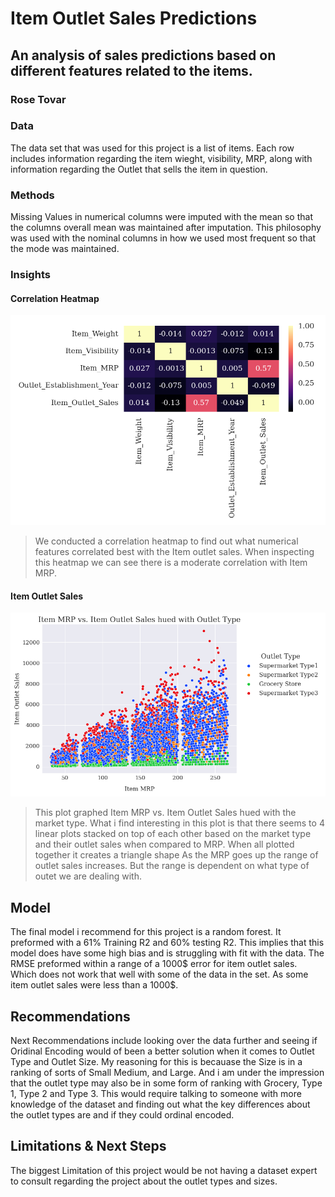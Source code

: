 # Item Outlet Sales Predictions

## An analysis of sales predictions based on different features related to the items.

### Rose Tovar

### Data

The data set that was used for this project is a list of items. Each row includes information regarding the item wieght, visibility, MRP, along with information regarding the Outlet that sells the item in question.

### Methods

Missing Values in numerical columns were imputed with the mean so that the columns overall mean was maintained after imputation. This philosophy was used with the nominal columns in how we used most frequent so that the mode was maintained.

### Insights

#### Correlation Heatmap

![Heat map](heatmap.png)

> We conducted a correlation heatmap to find out what numerical features correlated best with the Item outlet sales. When inspecting this heatmap we can see there is a moderate correlation with Item MRP.

#### Item Outlet Sales

![Item Outlet Sales](item_outlet.png)

> This plot graphed Item MRP vs. Item Outlet Sales hued with the market type. What i find interesting in this plot is that there seems to 4 linear plots stacked on top of each other based on the market type and their outlet sales when compared to MRP. When all plotted together it creates a triangle shape As the MRP goes up the range of outlet sales increases. But the range is dependent on what type of outet we are dealing with.

## Model

The final model i recommend for this project is a random forest. It preformed with a 61% Training R2 and 60% testing R2. This implies that this model does have some high bias and is struggling with fit with the data. The RMSE preformed within a range of a 1000$ error for item outlet sales. Which does not work that well with some of the data in the set. As some item outlet sales were less than a 1000$.

## Recommendations

Next Recommendations include looking over the data further and seeing if Oridinal Encoding would of been a better solution when it comes to Outlet Type and Outlet Size. My reasoning for this is becauase the Size is in a ranking of sorts of Small Medium, and Large. And i am under the impression that the outlet type may also be in some form of ranking with Grocery, Type 1, Type 2 and Type 3. This would require talking to someone with more knowledge of the dataset and finding out what the key differences about the outlet types are and if they could ordinal encoded.

## Limitations & Next Steps

The biggest Limitation of this project would be not having a dataset expert to consult regarding the project about the outlet types and sizes.
